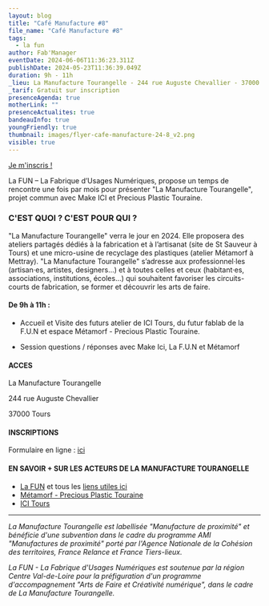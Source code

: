 ```yaml
---
layout: blog
title: "Café Manufacture #8"
file_name: "Café Manufacture #8"
tags:
  - la fun
author: Fab'Manager
eventDate: 2024-06-06T11:36:23.311Z
publishDate: 2024-05-23T11:36:39.049Z
duration: 9h - 11h
_lieu: La Manufacture Tourangelle - 244 rue Auguste Chevallier - 37000 Tours
_tarif: Gratuit sur inscription
presenceAgenda: true
motherLink: ""
presenceActualites: true
bandeauInfo: true
youngFriendly: true
thumbnail: images/flyer-cafe-manufacture-24-8_v2.png
visible: true
---
```

[Je m'inscris !](https://framaforms.org/cafe-manufacture-06-juin-2024-1714645960)   


La FUN – La Fabrique d’Usages Numériques, propose un temps de rencontre une fois par mois pour présenter "La Manufacture Tourangelle", projet commun avec Make ICI et Precious Plastic Touraine.

### C'EST QUOI ? C'EST POUR QUI ?

"La Manufacture Tourangelle" verra le jour en 2024. Elle proposera des ateliers partagés dédiés à la fabrication et à l’artisanat (site de St Sauveur à Tours) et une micro-usine de recyclage des plastiques (atelier Métamorf à Mettray). "La Manufacture Tourangelle" s’adresse aux professionnel·les (artisan·es, artistes, designers...) et à toutes celles et ceux (habitant·es, associations, institutions, écoles...) qui souhaitent favoriser les circuits-courts de fabrication, se former et découvrir les arts de faire.

#### De 9h à 11h :

* Accueil et Visite des futurs atelier de ICI Tours, du futur fablab de la F.U.N et espace Métamorf - Precious Plastic Touraine.   

* Session questions / réponses avec Make Ici, La F.U.N et Métamorf
#### ACCES

La Manufacture Tourangelle 

244 rue Auguste Chevallier

37000 Tours



#### INSCRIPTIONS

Formulaire en ligne : [ici](https://framaforms.org/cafe-manufacture-06-juin-2024-1714645960)     
 
#### EN SAVOIR + SUR LES ACTEURS DE LA MANUFACTURE TOURANGELLE

* [La FUN](https://site.lafun.fr/) et tous les [liens utiles ici](https://linktr.ee/lafabriquedusagesnumeriques)
* [Métamorf - Precious Plastic Touraine](https://preciousplastictouraine.fr/)
* [](https://makeici.org/location-atelier/ici-tours/)[ICI Tours](https://makeici.org/location-atelier/ici-tours/)

- - -

*La Manufacture Tourangelle est labellisée "Manufacture de proximité" et bénéficie d'une subvention dans le cadre du programme AMI "Manufactures de proximité" porté par l'Agence Nationale de la Cohésion des territoires, France Relance et France Tiers-lieux.*

*La FUN - La Fabrique d'Usages Numériques est soutenue par la région Centre Val-de-Loire pour la préfiguration d'un programme d'accompagnement "Arts de Faire et Créativité numérique", dans le cadre de La Manufacture Tourangelle.*